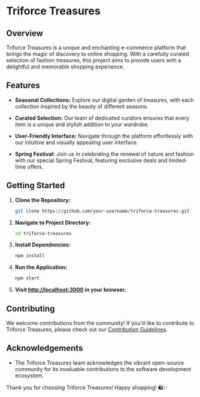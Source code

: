 # Triforce Treasures

## Overview

Triforce Treasures is a unique and enchanting e-commerce platform that brings the magic of discovery to online shopping. With a carefully curated selection of fashion treasures, this project aims to provide users with a delightful and memorable shopping experience.

## Features

- **Seasonal Collections:** Explore our digital garden of treasures, with each collection inspired by the beauty of different seasons.
  
- **Curated Selection:** Our team of dedicated curators ensures that every item is a unique and stylish addition to your wardrobe.

- **User-Friendly Interface:** Navigate through the platform effortlessly with our intuitive and visually appealing user interface.

- **Spring Festival:** Join us in celebrating the renewal of nature and fashion with our special Spring Festival, featuring exclusive deals and limited-time offers.

## Getting Started

1. **Clone the Repository:**
   ```bash
   git clone https://github.com/your-username/triforce-treasures.git
   ```

2. **Navigate to Project Directory:**
   ```bash
   cd triforce-treasures
   ```

3. **Install Dependencies:**
   ```bash
   npm install
   ```

4. **Run the Application:**
   ```bash
   npm start
   ```

5. **Visit [http://localhost:3000](http://localhost:3000) in your browser.**

## Contributing

We welcome contributions from the community! If you'd like to contribute to Triforce Treasures, please check out our [Contribution Guidelines](CONTRIBUTING.md).

## Acknowledgements

- The Triforce Treasures team acknowledges the vibrant open-source community for its invaluable contributions to the software development ecosystem.

Thank you for choosing Triforce Treasures! Happy shopping! 🛍️✨
